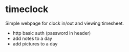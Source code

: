 # timeclock

Simple webpage for clock in/out and viewing timesheet.

- http basic auth (password in header)
- add notes to a day
- add pictures to a day